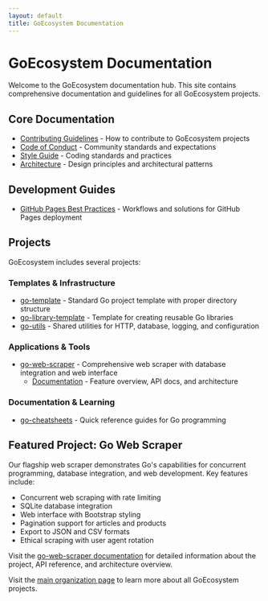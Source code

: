 ```yaml
---
layout: default
title: GoEcosystem Documentation
---
```


# GoEcosystem Documentation

Welcome to the GoEcosystem documentation hub. This site contains comprehensive documentation and guidelines for all GoEcosystem projects.

## Core Documentation

- [Contributing Guidelines](CONTRIBUTING.md) - How to contribute to GoEcosystem projects
- [Code of Conduct](CODE_OF_CONDUCT.md) - Community standards and expectations
- [Style Guide](STYLE_GUIDE.md) - Coding standards and practices
- [Architecture](ARCHITECTURE.md) - Design principles and architectural patterns

## Development Guides

- [GitHub Pages Best Practices](pages/github_pages_best_practices.md) - Workflows and solutions for GitHub Pages deployment

## Projects

GoEcosystem includes several projects:

### Templates & Infrastructure

- [go-template](https://github.com/GoEcosystem/go-template) - Standard Go project template with proper directory structure
- [go-library-template](https://github.com/GoEcosystem/go-library-template) - Template for creating reusable Go libraries
- [go-utils](https://github.com/GoEcosystem/go-utils) - Shared utilities for HTTP, database, logging, and configuration

### Applications & Tools

- [go-web-scraper](https://github.com/GoEcosystem/go-web-scraper) - Comprehensive web scraper with database integration and web interface
  - [Documentation](https://goecosystem.github.io/go-web-scraper/) - Feature overview, API docs, and architecture

### Documentation & Learning

- [go-cheatsheets](https://goecosystem.github.io/go-cheatsheets/) - Quick reference guides for Go programming

## Featured Project: Go Web Scraper

Our flagship web scraper demonstrates Go's capabilities for concurrent programming, database integration, and web development. Key features include:

- Concurrent web scraping with rate limiting
- SQLite database integration
- Web interface with Bootstrap styling
- Pagination support for articles and products
- Export to JSON and CSV formats
- Ethical scraping with user agent rotation

Visit the [go-web-scraper documentation](https://goecosystem.github.io/go-web-scraper/) for detailed information about the project, API reference, and architecture overview.

Visit the [main organization page](https://goecosystem.github.io/) to learn more about all GoEcosystem projects.
